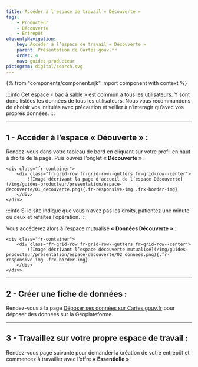 ```yaml
---
title: Accéder à l’espace de travail « Découverte »
tags:
    - Producteur
    - Découverte
    - Entrepôt
eleventyNavigation:
    key: Accéder à l’espace de travail « Découverte »
    parent: Présentation de Cartes.gouv.fr
    order: 4
    nav: guides-producteur
pictogram: digital/search.svg
---
```


{% from "components/component.njk" import component with context %}

:::info
Cet espace « bac à sable » est commun à tous les utilisateurs. Y sont donc listées les données de tous les utilisateurs. Nous vous recommandons de choisir vos intitulés avec précaution et veiller à n’interagir qu’avec vos propres données.
:::

---

## 1 - Accéder à l’espace « Déouverte » :

Rendez-vous dans votre tableau de bord en cliquant sur votre profil en haut à droite de la page. Puis ouvrez l’onglet **« Découverte »** :

    <div class="fr-container">
        <div class="fr-grid-row fr-grid-row--gutters fr-grid-row--center">
            ![Image décrivant la page d’accueil de l’espace Découverte](/img/guides-producteur/presentation/espace-decouverte/01_decouverte.png){.fr-responsive-img .frx-border-img}
        </div>
    </div>

:::info
Si le site indique que vous n’avez pas les droits, patientez une minute ou deux et refaîtes l’opération.
:::

Vous accéderez alors à l’espace mutualisé **« Données Découverte »** :

    <div class="fr-container">
        <div class="fr-grid-row fr-grid-row--gutters fr-grid-row--center">
            ![Image décrivant l’espace découverte mutualisé](/img/guides-producteur/presentation/espace-decouverte/02_donnees.png){.fr-responsive-img .frx-border-img}
        </div>
    </div>

---

## 2 - Créer une fiche de données :

Rendez-vous à la page [Déposer ses données sur Cartes.gouv.fr](../publier-des-donnees-via-cartes-gouv/deposer-donnees-sur-cartes-gouv/) pour déposer des données sur la Géoplateforme.

---

## 3 - Travaillez sur votre propre espace de travail :

Rendez-vous page suivante pour demander la création de votre entrepôt et commencez à travailler avec l’offre **« Essentielle »**.
